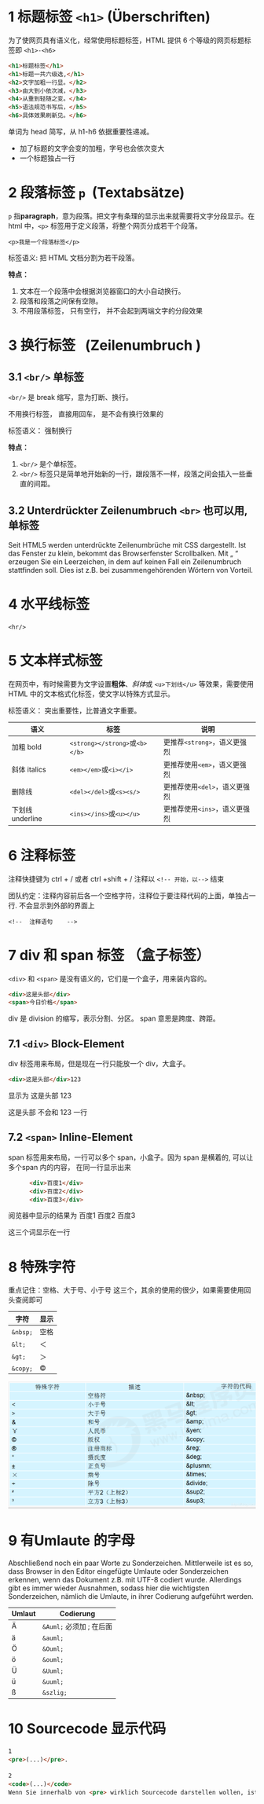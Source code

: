 # 1 标题标签 `<h1>` (Überschriften)

为了使网页具有语义化，经常使用标题标签，HTML 提供 6 个等级的网页标题标签即 `<h1>-<h6>`

``` html
<h1>标题标签</h1>
<h1>标题一共六级选,</h1>
<h2>文字加粗一行显。</h2>
<h3>由大到小依次减，</h3>
<h4>从重到轻随之变。</h4>
<h5>语法规范书写后，</h5>
<h6>具体效果刷新见。</h6>
```

单词为 head 简写，从 h1-h6 依据重要性递减。

- 加了标题的文字会变的加粗，字号也会依次变大
- 一个标题独占一行

# 2 段落标签 `p`  (Textabsätze)

`p` 指**paragraph**，意为段落。把文字有条理的显示出来就需要将文字分段显示。在 html 中，`<p>` 标签用于定义段落，将整个网页分成若干个段落。

```
<p>我是一个段落标签</p>
```

标签语义: 把 HTML 文档分割为若干段落。

**特点：**

1. 文本在一个段落中会根据浏览器窗口的大小自动换行。
2. 段落和段落之间保有空隙。
3. 不用段落标签， 只有空行， 并不会起到两端文字的分段效果

# 3 换行标签   (Zeilenumbruch )

## 3.1 `<br/>` 单标签

`<br/>` 是 break 缩写，意为打断、换行。

不用换行标签， 直接用回车， 是不会有换行效果的 

标签语义： 强制换行

**特点：**

1. `<br/>` 是个单标签。
2. `<br/>` 标签只是简单地开始新的一行，跟段落不一样，段落之间会插入一些垂直的间距。

## 3.2 Unterdrückter Zeilenumbruch `<br>` 也可以用, 单标签

Seit HTML5 werden unterdrückte Zeilenumbrüche mit CSS dargestellt. Ist das Fenster zu klein, bekommt das Browserfenster Scrollbalken.
Mit „&nbsp;“ erzeugen Sie ein Leerzeichen, in dem auf keinen Fall ein Zeilenumbruch stattfinden soll. Dies ist z.B. bei zusammengehörenden Wörtern von Vorteil.


# 4 水平线标签

`<hr/>`

# 5 文本样式标签

在网页中，有时候需要为文字设置**粗体**、*斜体*或 `<u>下划线</u>` 等效果，需要使用 HTML 中的文本格式化标签，使文字以特殊方式显示。

标签语义： 突出重要性，比普通文字重要。

| 语义  | 标签                            | 说明                  |
| --- | ----------------------------- | ------------------- |
| 加粗  bold | `<strong></strong>`或`<b></b>` | 更推荐`<strong>`，语义更强烈 |
| 斜体  italics | `<em></em>`或`<i></i>`         | 更推荐使用`<em>`，语义更强烈   |
| 删除线 | `<del></del>`或`<s><s/>`       | 更推荐使用`<del>`，语义更强烈  |
| 下划线 underline | `<ins></ins>`或`<u></u>`       | 更推荐使用`<ins>`，语义更强烈  |

# 6 注释标签

注释快捷键为 ctrl + /   或者 ctrl +shift + / 
注释以 `<!-- 开始，以-->` 结束

团队约定：注释内容前后各一个空格字符，注释位于要注释代码的上面，单独占一行. 不会显示到外部的界面上 

`<!--  注释语句    -->`

# 7 div 和 span 标签 （盒子标签）

`<div>` 和 `<span>` 是没有语义的，它们是一个盒子，用来装内容的。

``` html 
<div>这是头部</div>
<span>今日价格</span>
```

div 是 division 的缩写，表示分割、分区。
span 意思是跨度、跨距。

## 7.1 `<div>` Block-Element
div 标签用来布局，但是现在一行只能放一个 div，大盒子。
   
```html      
<div>这是头部</div>123  
```

显示为 
这是头部
123

这是头部 不会和 123 一行   

## 7.2 `<span>` Inline-Element
span 标签用来布局，一行可以多个 span，小盒子。因为 span 是横着的, 可以让 多个span 内的内容， 在同一行显示出来
```html
      <div>百度1</div>
      <div>百度2</div>
      <div>百度3</div>
```

  阅览器中显示的结果为
  百度1 百度2 百度3

  这三个词显示在一行

# 8 特殊字符

重点记住：空格、大于号、小于号 这三个，其余的使用的很少，如果需要使用回头查阅即可

| 字符       | 显示  |
| -------- | --- |
| `&nbsp;` | 空格  |
| `&lt;`   | ＜   |
| `&gt;`   | ＞   |
| `&copy;` | ©   |

![](./Chapter3_Image/Chapter3_001_特殊字符.png)

# 9 有Umlaute 的字母
Abschließend noch ein paar Worte zu Sonderzeichen. Mittlerweile ist es so, dass Browser in den Editor eingefügte Umlaute oder Sonderzeichen erkennen, wenn das Dokument z.B. mit UTF-8 codiert wurde. Allerdings gibt es immer wieder Ausnahmen, sodass hier die wichtigsten Sonderzeichen, nämlich die Umlaute, in ihrer Codierung aufgeführt werden.


|Umlaut|	Codierung|
|--|--|
|Ä	|`&Auml;`  必须加 ; 在后面|
|ä	|`&auml;`|
|Ö	|`&Ouml;`|
|ö	|`&ouml;`|
|Ü	|`&Uuml;`|
|ü	|`&uuml;`|
|ß	|`&szlig;`|


# 10 Sourcecode  显示代码  
```html
1 
<pre>(...)</pre>.

2 
<code>(...)</code> 
Wenn Sie innerhalb von <pre> wirklich Sourcecode darstellen wollen, ist es für die semantische Korrektheit notwendig, zusätzlich das Tag <code>(...)</code> dahinter zu setzen und den Sourcecode dahinein einzufügen.
```

